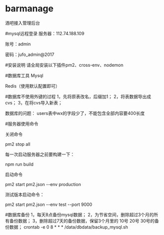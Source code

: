 # barmanage
酒吧接入管理后台


#mysql远程登录
服务器：112.74.188.109

账号：admin

密码：jufo_admin@2017

#安装说明
请全局安装以下插件pm2、cross-env、nodemon


#数据库工具
Mysql

Redis（使用默认配置即可）

#数据库不使用外键的过程
1，先将原表改名，后缀加1；
2，将表数据导出成cvs；
3，在将cvs导入新表；

数据库的问题：
users表中wx的字段少了，不能包含全部内容要400长度

#服务器使用命令

关闭命令 

pm2 stop all

每一次启动服务器之前要构建一下：

npm run build

启动命令 

pm2 start pm2.json --env production

测试版本启动命令：

pm2 start pm2.json --env test --port 9000

#数据库备份
1，每天8点备份mysql数据；
2，为节省空间，删除超过3个月的所有备份数据；
3，删除超过7天的备份数据，保留3个月里的 10号 20号 30号的备份数据；
crontab -e
0 8 * * * /data/dbdata/backup_mysql.sh

